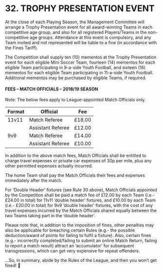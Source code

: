 # 32.  TROPHY PRESENTATION EVENT

At the close of each Playing Season, the Management Committee will arrange a Trophy Presentation event for all award-winning Teams in each competitive age group, and also for all registered Players/Teams in the non-competitive age groups.  Attendance at this event is compulsory, and any Team invited and not represented will be liable to a fine (in accordance with the Fines Tariff).

The Competition shall supply ten (10) mementos at the Trophy Presentation event for each eligible Mini Soccer Team, fourteen (14) mementos for each eligible Team participating in 9-a-side Youth Football, and sixteen (16) mementos for each eligible Team participating in 11-a-side Youth Football.  Additional mementos may be purchased by eligible Teams, if required.

#### FEES – MATCH OFFICIALS – 2018/19 SEASON

Note: The below fees apply to League-appointed Match Officials only.

Format | Official | Fee
------------ | ------------- | -------------
11v11 | Match Referee | £18.00
	 | Assistant Referee | £12.00
9v9 | Match Referee | £14.00
	 | Assistant Referee | £10.00

In addition to the above match fees, Match Officials shall be entitled to charge travel expenses or private car expenses of 30p per mile, plus any other permitted expenses actually incurred.

The home Team shall pay the Match Officials their fees and expenses immediately after the match.

For ‘Double Header’ fixtures (see Rule 30 above), Match Officials appointed by the Competition shall be paid a match fee of £12.00 by each Team (i.e.- £24.00 in total) for 11v11 ‘double header’ fixtures, and £10.00 by each Team (i.e.- £20.00 in total) for 9v9 ‘double header’ fixtures, with the cost of any travel expenses incurred by the Match Officials shared equally between the two Teams taking part in the ‘double header’.

Please note that, in addition to the imposition of fines, other penalties may also be applicable for breaching certain Rules (e.g.- the possible deduction/award of points for failing to fulfil a fixture).   Also, certain fines (e.g.- incorrectly completed/failing to submit an online Match Return, failing to report a match result) attract an ‘accumulator’ for subsequent transgressions, which can get very expensive for repeat offenders.

...So, in summary, abide by the Rules of the League, and then you won’t get fined!  

